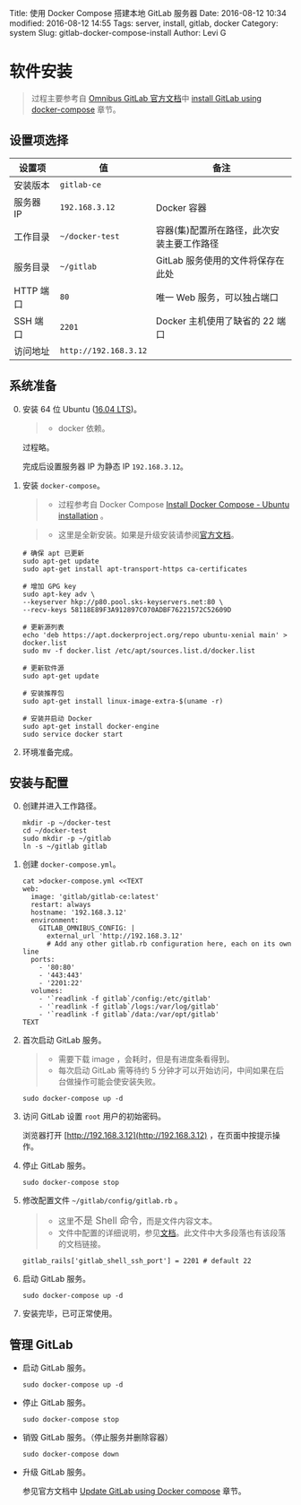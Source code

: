 Title: 使用 Docker Compose 搭建本地 GitLab 服务器
Date: 2016-08-12 10:34
modified: 2016-08-12 14:55
Tags: server, install, gitlab, docker
Category: system
Slug: gitlab-docker-compose-install
Author: Levi G

# 软件安装

> 过程主要参考自 [Omnibus GitLab 官方文档](http://docs.gitlab.com/omnibus/)中 [install GitLab using docker-compose](http://docs.gitlab.com/omnibus/docker/#install-gitlab-using-docker-compose) 章节。

## 设置项选择

|设置项|值|备注|
|-|-|-|
|安装版本|`gitlab-ce`||
|服务器 IP|`192.168.3.12`|Docker 容器|
|工作目录|`~/docker-test`|容器(集)配置所在路径，此次安装主要工作路径|
|服务目录|`~/gitlab`|GitLab 服务使用的文件将保存在此处|
|HTTP 端口|`80`|唯一 Web 服务，可以独占端口|
|SSH 端口|`2201`|Docker 主机使用了缺省的 22 端口|
|访问地址|`http://192.168.3.12`||

## 系统准备

0.  安装 64 位 Ubuntu ([16.04 LTS](http://releases.ubuntu.com/xenial/))。

    > * docker 依赖。

    过程略。
    
    完成后设置服务器 IP 为静态 IP `192.168.3.12`。

0.  安装 `docker-compose`。

    > * 过程参考自 Docker Compose [Install Docker Compose - Ubuntu installation](https://docs.docker.com/engine/installation/linux/ubuntulinux/) 。
    
    > * 这里是全新安装。如果是升级安装请参阅[官方文档](https://docs.docker.com/engine/installation/linux/ubuntulinux/)。

        # 确保 apt 已更新
        sudo apt-get update
        sudo apt-get install apt-transport-https ca-certificates
        
        # 增加 GPG key
        sudo apt-key adv \
        --keyserver hkp://p80.pool.sks-keyservers.net:80 \
        --recv-keys 58118E89F3A912897C070ADBF76221572C52609D
        
        # 更新源列表
        echo 'deb https://apt.dockerproject.org/repo ubuntu-xenial main' > docker.list
        sudo mv -f docker.list /etc/apt/sources.list.d/docker.list
        
        # 更新软件源
        sudo apt-get update
        
        # 安装推荐包
        sudo apt-get install linux-image-extra-$(uname -r)
        
        # 安装并启动 Docker
        sudo apt-get install docker-engine
        sudo service docker start
    
0.  环境准备完成。

## 安装与配置

0.  创建并进入工作路径。

        mkdir -p ~/docker-test
        cd ~/docker-test
        sudo mkdir -p ~/gitlab
        ln -s ~/gitlab gitlab

0.  创建 `docker-compose.yml`。

        cat >docker-compose.yml <<TEXT
        web:
          image: 'gitlab/gitlab-ce:latest'
          restart: always
          hostname: '192.168.3.12'
          environment:
            GITLAB_OMNIBUS_CONFIG: |
              external_url 'http://192.168.3.12'
              # Add any other gitlab.rb configuration here, each on its own line
          ports:
            - '80:80'
            - '443:443'
            - '2201:22'
          volumes:
            - '`readlink -f gitlab`/config:/etc/gitlab'
            - '`readlink -f gitlab`/logs:/var/log/gitlab'
            - '`readlink -f gitlab`/data:/var/opt/gitlab'
        TEXT

0.  首次启动 GitLab 服务。

    > * 需要下载 image ，会耗时，但是有进度条看得到。
    > * 每次启动 GitLab 需等待约 5 分钟才可以开始访问，中间如果在后台做操作可能会使安装失败。

        sudo docker-compose up -d

0.  访问 GitLab 设置 `root` 用户的初始密码。

    浏览器打开 [http://192.168.3.12](http://192.168.3.12) ，在页面中按提示操作。

0.  停止 GitLab 服务。

        sudo docker-compose stop

0.  修改配置文件 `~/gitlab/config/gitlab.rb` 。

    > * 这里<big>不是 Shell 命令</big>，而是文件内容文本。
    > * 文件中配置的详细说明，参见[文档](https://gitlab.com/gitlab-org/omnibus-gitlab/tree/master/doc/settings)。此文件中大多段落也有该段落的文档链接。

        gitlab_rails['gitlab_shell_ssh_port'] = 2201 # default 22

0.  启动 GitLab 服务。

        sudo docker-compose up -d

0.  安装完毕，已可正常使用。

## 管理 GitLab

*   启动 GitLab 服务。

        sudo docker-compose up -d

*   停止 GitLab 服务。

        sudo docker-compose stop

*   销毁 GitLab 服务。（停止服务并删除容器）

        sudo docker-compose down

*   升级 GitLab 服务。

    参见官方文档中 [Update GitLab using Docker compose](http://docs.gitlab.com/omnibus/docker/#update-gitlab-using-docker-compose) 章节。

